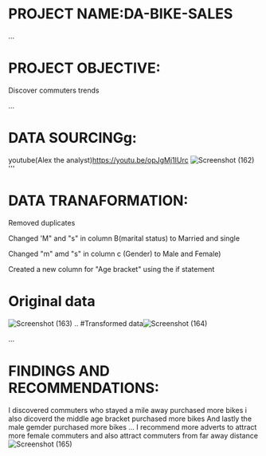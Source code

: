 # PROJECT NAME:DA-BIKE-SALES

...

# PROJECT OBJECTIVE:
Discover commuters trends


...


# DATA SOURCINGg:
youtube(Alex the analyst)https://youtu.be/opJgMj1IUrc
![Screenshot (162)](https://user-images.githubusercontent.com/107101960/174502832-54708843-718b-4902-a36d-c284708e313b.png)
'''


# DATA TRANAFORMATION:
Removed duplicates

Changed 'M" and "s" in column B(marital status) to Married and single

Changed "m" amd "s" in column c (Gender) to Male and Female)

Created a new column for "Age bracket" using the if statement

# Original data
![Screenshot (163)](https://user-images.githubusercontent.com/107101960/174502913-0175ef6d-9e42-44f3-85b5-24fdad7f7c1f.png)
..
#Transformed data![Screenshot (164)](https://user-images.githubusercontent.com/107101960/174502960-01e4efb9-acd2-4b81-90fe-d7b855feb3b6.png)

...

# FINDINGS AND RECOMMENDATIONS:

I discovered commuters who stayed a mile away purchased more bikes
i also dicoverd the middle age bracket purchased more bikes
And lastly the male gemder purchased more bikes
...
I recommend more adverts to attract more female commuters and also attract commuters from far away distance
![Screenshot (165)](https://user-images.githubusercontent.com/107101960/174502978-8abe5ece-8f3f-4406-8e21-e1fa1c2af32c.png)
